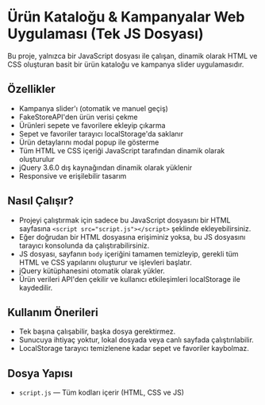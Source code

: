 # Ürün Kataloğu & Kampanyalar Web Uygulaması (Tek JS Dosyası)

Bu proje, yalnızca bir JavaScript dosyası ile çalışan, dinamik olarak HTML ve CSS oluşturan basit bir ürün kataloğu ve kampanya slider uygulamasıdır.

## Özellikler

- Kampanya slider'ı (otomatik ve manuel geçiş)  
- FakeStoreAPI'den ürün verisi çekme  
- Ürünleri sepete ve favorilere ekleyip çıkarma  
- Sepet ve favoriler tarayıcı localStorage'da saklanır  
- Ürün detaylarını modal popup ile gösterme  
- Tüm HTML ve CSS içeriği JavaScript tarafından dinamik olarak oluşturulur  
- jQuery 3.6.0 dış kaynağından dinamik olarak yüklenir  
- Responsive ve erişilebilir tasarım

## Nasıl Çalışır?

- Projeyi çalıştırmak için sadece bu JavaScript dosyasını bir HTML sayfasına `<script src="script.js"></script>` şeklinde ekleyebilirsiniz.  
- Eğer doğrudan bir HTML dosyasına erişiminiz yoksa, bu JS dosyasını tarayıcı konsolunda da çalıştırabilirsiniz.  
- JS dosyası, sayfanın `body` içeriğini tamamen temizleyip, gerekli tüm HTML ve CSS yapılarını oluşturur ve işlevleri başlatır.  
- jQuery kütüphanesini otomatik olarak yükler.  
- Ürün verileri API'den çekilir ve kullanıcı etkileşimleri localStorage ile kaydedilir.

## Kullanım Önerileri

- Tek başına çalışabilir, başka dosya gerektirmez.  
- Sunucuya ihtiyaç yoktur, lokal dosyada veya canlı sayfada çalıştırılabilir.  
- LocalStorage tarayıcı temizlenene kadar sepet ve favoriler kaybolmaz.

## Dosya Yapısı

- `script.js` — Tüm kodları içerir (HTML, CSS ve JS)
